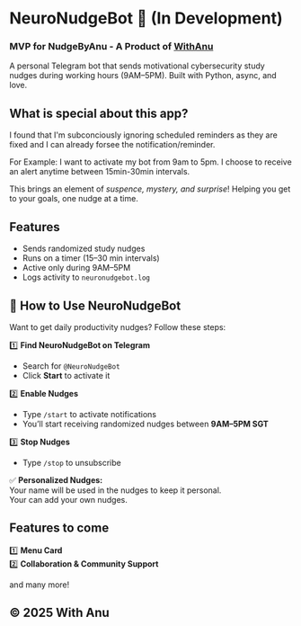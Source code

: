 # NeuroNudgeBot 🤖 (In Development) 
### MVP for NudgeByAnu - A Product of [WithAnu](https://withanu.com/)

A personal Telegram bot that sends motivational cybersecurity study nudges during working hours (9AM–5PM). Built with Python, async, and love.

## What is special about this app?
I found that I'm subconciously ignoring scheduled reminders as they are fixed and I can already forsee the notification/reminder. 

For Example: I want to activate my bot from 9am to 5pm. I choose to receive an alert anytime between 15min-30min intervals.

This brings an element of *suspence, mystery, and surprise*! Helping you get to your goals, one nudge at a time.

## Features
- Sends randomized study nudges
- Runs on a timer (15–30 min intervals)
- Active only during 9AM–5PM
- Logs activity to `neuronudgebot.log`

## 🚀 How to Use NeuroNudgeBot

Want to get daily productivity nudges? Follow these steps:

1️⃣ **Find NeuroNudgeBot on Telegram**  
   - Search for `@NeuroNudgeBot`  
   - Click **Start** to activate it  

2️⃣ **Enable Nudges**  
   - Type `/start` to activate notifications  
   - You’ll start receiving randomized nudges between **9AM–5PM SGT**  

3️⃣ **Stop Nudges**  
   - Type `/stop` to unsubscribe  

✅ **Personalized Nudges:**  
Your name will be used in the nudges to keep it personal.  
Your can add your own nudges.  

## Features to come

1️⃣ **Menu Card**  
2️⃣ **Collaboration & Community Support** 

and many more! 

© 2025 With Anu
---

